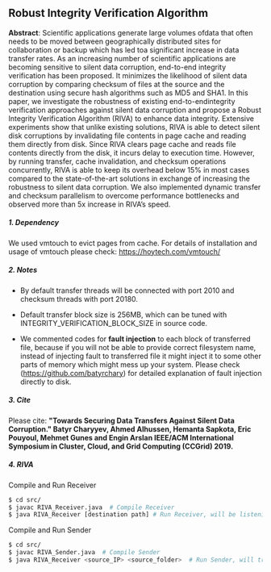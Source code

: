  ## Robust  Integrity  Verification  Algorithm
 
**Abstract**: Scientific applications   generate   large   volumes   ofdata   that   often   needs   to   be   moved   between   geographically distributed  sites  for  collaboration  or  backup  which  has  led  toa  significant  increase  in  data  transfer  rates.  As  an  increasing number   of   scientific   applications   are   becoming   sensitive to silent data corruption, end-to-end integrity verification has been proposed.  It  minimizes  the  likelihood  of  silent  data  corruption by comparing checksum of files at the source and the destination using   secure   hash   algorithms   such   as   MD5   and   SHA1.   In this  paper,  we  investigate  the  robustness  of  existing  end-to-endintegrity  verification  approaches  against  silent  data  corruption and  propose  a  Robust  Integrity  Verification  Algorithm  (RIVA) to enhance data integrity. Extensive experiments show that unlike existing  solutions,  RIVA  is  able  to  detect  silent  disk  corruptions by  invalidating  file  contents  in  page  cache  and  reading  them directly  from  disk.  Since  RIVA  clears  page  cache  and  reads  file contents directly from the disk, it incurs delay to execution time. However, by running transfer, cache invalidation, and checksum operations concurrently, RIVA is able to keep its overhead below 15%  in  most  cases  compared  to  the  state-of-the-art  solutions  in exchange  of  increasing  the  robustness  to  silent  data  corruption. We also implemented dynamic transfer and checksum parallelism to  overcome  performance  bottlenecks  and  observed  more  than 5x  increase  in  RIVA’s  speed.
 
 <!-- Source code of algorithms implemented in the [paper](https://arxiv.org/abs/1811.01161)-->
 
  ##### 1. Dependency
  
  We used vmtouch to evict pages from cache. For details of installation and usage of vmtouch please check: https://hoytech.com/vmtouch/
  
  
  ##### 2. Notes
  
  - By default transfer threads will be connected with port 2010 and checksum threads with port 20180.
  
  - Default transfer block size is 256MB, which can be tuned with INTEGRITY_VERIFICATION_BLOCK_SIZE in source code.
  
  - We commented codes for **fault injection** to each block of transferred file, because if you will not be able to provide correct filesystem name, instead of injecting fault to transferred file it might inject it to some other parts of memory which might mess up your system. Please check (https://github.com/batyrchary) for detailed explanation of fault injection directly to disk.


 
 ##### 3. Cite
 Please cite: **"Towards Securing Data Transfers Against Silent Data Corruption." Batyr Charyyev, Ahmed Alhussen, Hemanta Sapkota, Eric Pouyoul, Mehmet Gunes and Engin Arslan IEEE/ACM International Symposium in Cluster, Cloud, and Grid Computing (CCGrid) 2019.**
 
 
 ##### 4. RIVA
 Compile and Run Receiver
 ```sh
 $ cd src/
$ javac RIVA_Receiver.java  # Compile Receiver
$ java RIVA_Receiver [destination path] # Run Receiver, will be listening on port 2010 
```
Compile and Run Sender
 ```sh
 $ cd src/
$ javac RIVA_Sender.java  # Compile Sender
$ java RIVA_Receiver <source_IP> <source_folder>  # Run Sender, will try connecting to port 2010 
```

